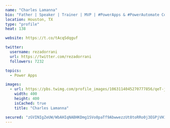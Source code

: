 ```yaml
---
name: "Charles Lamanna"
bio: "Father | Speaker | Trainer | MVP | #PowerApps & #PowerAutomate Community Super User | YouTuber Right-pointing triangle http://youtube.com/c/rezadorrani | Learn - Share - Clockwise rightwards and leftwards open circle arrows"
location: Houston, TX
type: "profile"
heat: 138

website: https://t.co/tAcqSdqguf

twitter:
  username: rezadorrani
  url: https://twitter.com/rezadorrani
  followers: 7232

topics:
  - Power Apps

images:
  - url: https://pbs.twimg.com/profile_images/1063114045270777856/qeT-jpWr_400x400.jpg
    width: 400
    height: 400
    isCached: true
    title: "Charles Lamanna"

secured: "zGVINIgZeUW/WbAHIqNABHKDmg1SVo0paTf9AbwwezzUt8toRRo0j3EGPjVH1vRf1TLCMQtCuctMSJN27qzX5LCpkmEyNJCuugpI93C7xB8iJEBxHfjOSrDv89r0WvAvcLpzV5TmH0y8aDIra97yXBaAUhUYDVZhEY8SnYXWBKMLHBn0p2MDDzFdXRGMq35ORbwGXfrbSBTnFx63I4WprFNDXARfsrrEx0L+ntxD4KA4hwaMmuAF7VgICOFhKmHHNNFFctayMoJD5zd0/i6iFzXUNGJezBKSKTHR4v/9smiBO7yglmj29wkpj1fNL22hVWQaBUUZW3BPbn+aW5xKrmsSPCWqmOOgP98Z7Gy4qT9TvC7+YlL+9yD9W0XYbpb2boYV0+Mc0NPVaHeaxjEHVKDU+ndJuv9xF321FjhECog=;5IsP0SFskKQpZoVwlLOBPA=="
---
```


